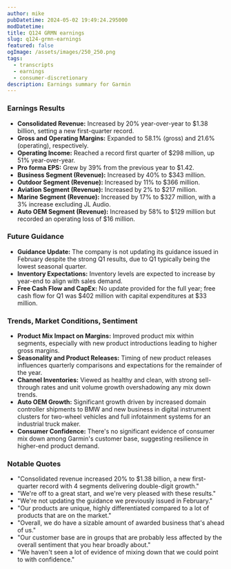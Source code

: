 ```yaml
---
author: mike
pubDatetime: 2024-05-02 19:49:24.295000
modDatetime: 
title: Q124 GRMN earnings
slug: q124-grmn-earnings
featured: false
ogImage: /assets/images/250_250.png
tags:
  - transcripts
  - earnings
  - consumer-discretionary
description: Earnings summary for Garmin
---
```

### Earnings Results
- **Consolidated Revenue:** Increased by 20% year-over-year to $1.38 billion, setting a new first-quarter record.
- **Gross and Operating Margins:** Expanded to 58.1% (gross) and 21.6% (operating), respectively.
- **Operating Income:** Reached a record first quarter of $298 million, up 51% year-over-year.
- **Pro forma EPS:** Grew by 39% from the previous year to $1.42.
- **Business Segment (Revenue):** Increased by 40% to $343 million.
- **Outdoor Segment (Revenue):** Increased by 11% to $366 million.
- **Aviation Segment (Revenue):** Increased by 2% to $217 million.
- **Marine Segment (Revenue):** Increased by 17% to $327 million, with a 3% increase excluding JL Audio.
- **Auto OEM Segment (Revenue):** Increased by 58% to $129 million but recorded an operating loss of $16 million.

### Future Guidance
- **Guidance Update:** The company is not updating its guidance issued in February despite the strong Q1 results, due to Q1 typically being the lowest seasonal quarter.
- **Inventory Expectations:** Inventory levels are expected to increase by year-end to align with sales demand.
- **Free Cash Flow and CapEx:** No update provided for the full year; free cash flow for Q1 was $402 million with capital expenditures at $33 million.

### Trends, Market Conditions, Sentiment
- **Product Mix Impact on Margins:** Improved product mix within segments, especially with new product introductions leading to higher gross margins.
- **Seasonality and Product Releases:** Timing of new product releases influences quarterly comparisons and expectations for the remainder of the year.
- **Channel Inventories:** Viewed as healthy and clean, with strong sell-through rates and unit volume growth overshadowing any mix down trends.
- **Auto OEM Growth:** Significant growth driven by increased domain controller shipments to BMW and new business in digital instrument clusters for two-wheel vehicles and full infotainment systems for an industrial truck maker.
- **Consumer Confidence:** There's no significant evidence of consumer mix down among Garmin's customer base, suggesting resilience in higher-end product demand.

### Notable Quotes
- "Consolidated revenue increased 20% to $1.38 billion, a new first-quarter record with 4 segments delivering double-digit growth."
- "We're off to a great start, and we're very pleased with these results."
- "We're not updating the guidance we previously issued in February."
- "Our products are unique, highly differentiated compared to a lot of products that are on the market."
- "Overall, we do have a sizable amount of awarded business that's ahead of us."
- "Our customer base are in groups that are probably less affected by the overall sentiment that you hear broadly about."
- "We haven't seen a lot of evidence of mixing down that we could point to with confidence."
